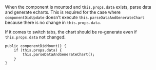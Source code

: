 When the component is mounted and `this.props.data` exists, parse data and generate echarts. This is required for the case where `componentDidUpdate` doesn't execute `this.parseDataAndGenerateChart` because there is no change in `this.props.data`.

If it comes to switch tabs, the chart should be re-generate even if `this.props.data` not changed.

```
public componentDidMount() {
    if (this.props.data) {
        this.parseDataAndGenerateChart();
    }
}
```